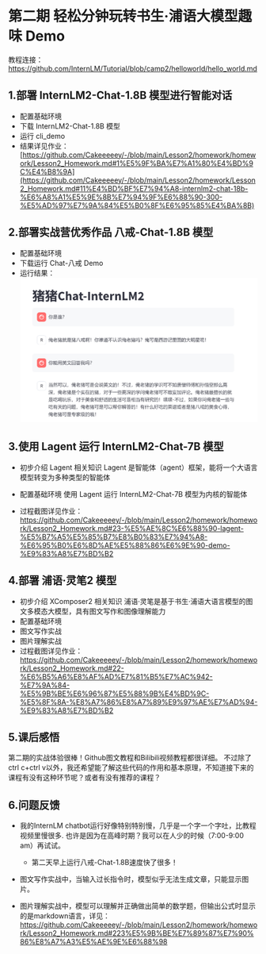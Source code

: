 ﻿# 第二期 轻松分钟玩转书生·浦语大模型趣味 Demo
教程连接：https://github.com/InternLM/Tutorial/blob/camp2/helloworld/hello_world.md
## 1.部署 InternLM2-Chat-1.8B 模型进行智能对话

- 配置基础环境
- 下载 InternLM2-Chat-1.8B 模型
- 运行 cli_demo
- 结果详见作业：[https://github.com/Cakeeeeey/-/blob/main/Lesson2/homework/homework/Lesson2_Homework.md#1%E5%9F%BA%E7%A1%80%E4%BD%9C%E4%B8%9A](https://github.com/Cakeeeeey/-/blob/main/Lesson2/homework/Lesson2_Homework.md#11%E4%BD%BF%E7%94%A8-internlm2-chat-18b-%E6%A8%A1%E5%9E%8B%E7%94%9F%E6%88%90-300-%E5%AD%97%E7%9A%84%E5%B0%8F%E6%95%85%E4%BA%8B)

## 2.部署实战营优秀作品 八戒-Chat-1.8B 模型
- 配置基础环境
- 下载运行 Chat-八戒 Demo
- 运行结果：![ ](images/PigChat.png)

## 3.使用 Lagent 运行 InternLM2-Chat-7B 模型
- 初步介绍 Lagent 相关知识
        Lagent 是智能体（agent）框架，能将一个大语言模型转变为多种类型的智能体

- 配置基础环境
    使用 Lagent 运行 InternLM2-Chat-7B 模型为内核的智能体
- 过程截图详见作业：https://github.com/Cakeeeeey/-/blob/main/Lesson2/homework/homework/Lesson2_Homework.md#23-%E5%AE%8C%E6%88%90-lagent-%E5%B7%A5%E5%85%B7%E8%B0%83%E7%94%A8-%E6%95%B0%E6%8D%AE%E5%88%86%E6%9E%90-demo-%E9%83%A8%E7%BD%B2


## 4.部署 浦语·灵笔2 模型
- 初步介绍 XComposer2 相关知识
        浦语·灵笔是基于书生·浦语大语言模型的图文多模态大模型，具有图文写作和图像理解能力
- 配置基础环境
- 图文写作实战
- 图片理解实战
- 过程截图详见作业：https://github.com/Cakeeeeey/-/blob/main/Lesson2/homework/homework/Lesson2_Homework.md#22-%E6%B5%A6%E8%AF%AD%E7%81%B5%E7%AC%942-%E7%9A%84-%E5%9B%BE%E6%96%87%E5%88%9B%E4%BD%9C-%E5%8F%8A-%E8%A7%86%E8%A7%89%E9%97%AE%E7%AD%94-%E9%83%A8%E7%BD%B2


## 5.课后感悟
第二期的实战体验很棒！Github图文教程和Bilibili视频教程都很详细。
不过除了ctrl c+ctrl v以外，我还希望能了解这些代码的作用和基本原理，不知道接下来的课程有没有这种环节呢？或者有没有推荐的课程？

## 6.问题反馈
- 我的InternLM chatbot运行好像特别特别慢，几乎是一个字一个字吐，比教程视频里慢很多.
也许是因为在高峰时期？我可以在人少的时候（7:00-9:00 am）再试试。
	- 第二天早上运行八戒-Chat-1.8B速度快了很多！

- 图文写作实战中，当输入过长指令时，模型似乎无法生成文章，只能显示图片。
- 图片理解实战中，模型可以理解并正确做出简单的数学题，但输出公式时显示的是markdown语言，详见：https://github.com/Cakeeeeey/-/blob/main/Lesson2/homework/homework/Lesson2_Homework.md#223%E5%9B%BE%E7%89%87%E7%90%86%E8%A7%A3%E5%AE%9E%E6%88%98


